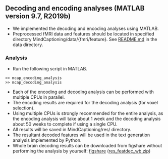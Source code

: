 ## Decoding and encoding analyses (MATLAB version 9.7, R2019b)
- We implemented the decoding and encoding analyses using MATLAB.
- Preprocessed fMRI data and features should be located in specified directory MindCaptioning/data/{fmri/feature}. See [README.md](../../data/README.md) in the data directory.

### Analysis
- Run the following script in MATLAB.
```plaintext
>> mcap_encoding_analysis
>> mcap_decoding_analysis
```
- Each of the encoding and decoding analysis can be performed with multiple CPUs in parallel.
- The encoding results are required for the decoding analysis (for voxel selection).
- Using multiple CPUs is strongly recommended for the entire analysis, as the encoding analysis will take about 1 week and the decoding analysis about 50 weeks to complete if using a single CPU.
- All results will be saved in MindCaptioning/res/ directory.
- The resultant decoded features will be used in the text generation analysis implemented by Python.
- Whole brain decoding results can be downloaded from figshare without performing the analysis by yourself:
 <a href="https://doi.org/10.6084/m9.figshare.25808179">figshare</a>
 (<a href="https://figshare.com/ndownloader/files/46347475">res_featdec_wb.zip</a>)

### 
